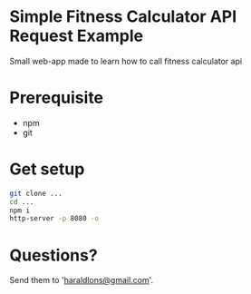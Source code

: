 # Simple Fitness Calculator API Request Example
Small web-app made to learn how to call fitness calculator api


# Prerequisite
- npm
- git


# Get setup
```bash
git clone ...
cd ...
npm i 
http-server -p 8080 -o
```

# Questions?
Send them to 'haraldlons@gmail.com'. 
